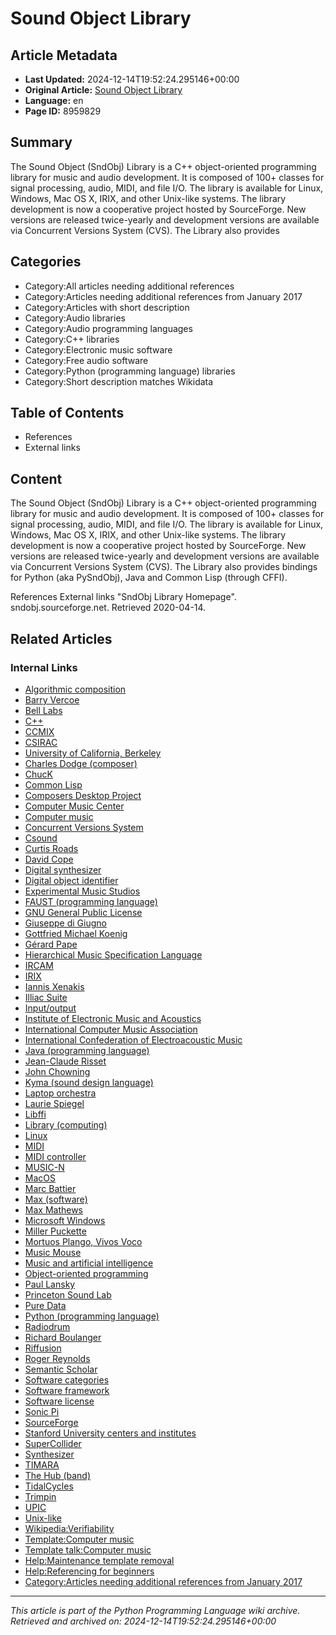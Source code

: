 # Sound Object Library

## Article Metadata

- **Last Updated:** 2024-12-14T19:52:24.295146+00:00
- **Original Article:** [Sound Object Library](https://en.wikipedia.org/wiki/Sound_Object_Library)
- **Language:** en
- **Page ID:** 8959829

## Summary

The Sound Object (SndObj) Library is a C++ object-oriented programming library for music and audio development. It is composed of 100+ classes for signal processing, audio, MIDI, and file I/O. The library is available for Linux, Windows, Mac OS X, IRIX, and other Unix-like systems.
The library development is now a cooperative project hosted by SourceForge. New versions are released twice-yearly and development versions are available via Concurrent Versions System (CVS).
The Library also provides

## Categories

- Category:All articles needing additional references
- Category:Articles needing additional references from January 2017
- Category:Articles with short description
- Category:Audio libraries
- Category:Audio programming languages
- Category:C++ libraries
- Category:Electronic music software
- Category:Free audio software
- Category:Python (programming language) libraries
- Category:Short description matches Wikidata

## Table of Contents

- References
- External links

## Content

The Sound Object (SndObj) Library is a C++ object-oriented programming library for music and audio development. It is composed of 100+ classes for signal processing, audio, MIDI, and file I/O. The library is available for Linux, Windows, Mac OS X, IRIX, and other Unix-like systems.
The library development is now a cooperative project hosted by SourceForge. New versions are released twice-yearly and development versions are available via Concurrent Versions System (CVS).
The Library also provides bindings for Python (aka PySndObj), Java and Common Lisp (through CFFI).

References
External links
"SndObj Library Homepage". sndobj.sourceforge.net. Retrieved 2020-04-14.

## Related Articles

### Internal Links

- [Algorithmic composition](https://en.wikipedia.org/wiki/Algorithmic_composition)
- [Barry Vercoe](https://en.wikipedia.org/wiki/Barry_Vercoe)
- [Bell Labs](https://en.wikipedia.org/wiki/Bell_Labs)
- [C++](https://en.wikipedia.org/wiki/C%2B%2B)
- [CCMIX](https://en.wikipedia.org/wiki/CCMIX)
- [CSIRAC](https://en.wikipedia.org/wiki/CSIRAC)
- [University of California, Berkeley](https://en.wikipedia.org/wiki/University_of_California,_Berkeley)
- [Charles Dodge (composer)](https://en.wikipedia.org/wiki/Charles_Dodge_(composer))
- [ChucK](https://en.wikipedia.org/wiki/ChucK)
- [Common Lisp](https://en.wikipedia.org/wiki/Common_Lisp)
- [Composers Desktop Project](https://en.wikipedia.org/wiki/Composers_Desktop_Project)
- [Computer Music Center](https://en.wikipedia.org/wiki/Computer_Music_Center)
- [Computer music](https://en.wikipedia.org/wiki/Computer_music)
- [Concurrent Versions System](https://en.wikipedia.org/wiki/Concurrent_Versions_System)
- [Csound](https://en.wikipedia.org/wiki/Csound)
- [Curtis Roads](https://en.wikipedia.org/wiki/Curtis_Roads)
- [David Cope](https://en.wikipedia.org/wiki/David_Cope)
- [Digital synthesizer](https://en.wikipedia.org/wiki/Digital_synthesizer)
- [Digital object identifier](https://en.wikipedia.org/wiki/Digital_object_identifier)
- [Experimental Music Studios](https://en.wikipedia.org/wiki/Experimental_Music_Studios)
- [FAUST (programming language)](https://en.wikipedia.org/wiki/FAUST_(programming_language))
- [GNU General Public License](https://en.wikipedia.org/wiki/GNU_General_Public_License)
- [Giuseppe di Giugno](https://en.wikipedia.org/wiki/Giuseppe_di_Giugno)
- [Gottfried Michael Koenig](https://en.wikipedia.org/wiki/Gottfried_Michael_Koenig)
- [Gérard Pape](https://en.wikipedia.org/wiki/G%C3%A9rard_Pape)
- [Hierarchical Music Specification Language](https://en.wikipedia.org/wiki/Hierarchical_Music_Specification_Language)
- [IRCAM](https://en.wikipedia.org/wiki/IRCAM)
- [IRIX](https://en.wikipedia.org/wiki/IRIX)
- [Iannis Xenakis](https://en.wikipedia.org/wiki/Iannis_Xenakis)
- [Illiac Suite](https://en.wikipedia.org/wiki/Illiac_Suite)
- [Input/output](https://en.wikipedia.org/wiki/Input/output)
- [Institute of Electronic Music and Acoustics](https://en.wikipedia.org/wiki/Institute_of_Electronic_Music_and_Acoustics)
- [International Computer Music Association](https://en.wikipedia.org/wiki/International_Computer_Music_Association)
- [International Confederation of Electroacoustic Music](https://en.wikipedia.org/wiki/International_Confederation_of_Electroacoustic_Music)
- [Java (programming language)](https://en.wikipedia.org/wiki/Java_(programming_language))
- [Jean-Claude Risset](https://en.wikipedia.org/wiki/Jean-Claude_Risset)
- [John Chowning](https://en.wikipedia.org/wiki/John_Chowning)
- [Kyma (sound design language)](https://en.wikipedia.org/wiki/Kyma_(sound_design_language))
- [Laptop orchestra](https://en.wikipedia.org/wiki/Laptop_orchestra)
- [Laurie Spiegel](https://en.wikipedia.org/wiki/Laurie_Spiegel)
- [Libffi](https://en.wikipedia.org/wiki/Libffi)
- [Library (computing)](https://en.wikipedia.org/wiki/Library_(computing))
- [Linux](https://en.wikipedia.org/wiki/Linux)
- [MIDI](https://en.wikipedia.org/wiki/MIDI)
- [MIDI controller](https://en.wikipedia.org/wiki/MIDI_controller)
- [MUSIC-N](https://en.wikipedia.org/wiki/MUSIC-N)
- [MacOS](https://en.wikipedia.org/wiki/MacOS)
- [Marc Battier](https://en.wikipedia.org/wiki/Marc_Battier)
- [Max (software)](https://en.wikipedia.org/wiki/Max_(software))
- [Max Mathews](https://en.wikipedia.org/wiki/Max_Mathews)
- [Microsoft Windows](https://en.wikipedia.org/wiki/Microsoft_Windows)
- [Miller Puckette](https://en.wikipedia.org/wiki/Miller_Puckette)
- [Mortuos Plango, Vivos Voco](https://en.wikipedia.org/wiki/Mortuos_Plango,_Vivos_Voco)
- [Music Mouse](https://en.wikipedia.org/wiki/Music_Mouse)
- [Music and artificial intelligence](https://en.wikipedia.org/wiki/Music_and_artificial_intelligence)
- [Object-oriented programming](https://en.wikipedia.org/wiki/Object-oriented_programming)
- [Paul Lansky](https://en.wikipedia.org/wiki/Paul_Lansky)
- [Princeton Sound Lab](https://en.wikipedia.org/wiki/Princeton_Sound_Lab)
- [Pure Data](https://en.wikipedia.org/wiki/Pure_Data)
- [Python (programming language)](https://en.wikipedia.org/wiki/Python_(programming_language))
- [Radiodrum](https://en.wikipedia.org/wiki/Radiodrum)
- [Richard Boulanger](https://en.wikipedia.org/wiki/Richard_Boulanger)
- [Riffusion](https://en.wikipedia.org/wiki/Riffusion)
- [Roger Reynolds](https://en.wikipedia.org/wiki/Roger_Reynolds)
- [Semantic Scholar](https://en.wikipedia.org/wiki/Semantic_Scholar)
- [Software categories](https://en.wikipedia.org/wiki/Software_categories)
- [Software framework](https://en.wikipedia.org/wiki/Software_framework)
- [Software license](https://en.wikipedia.org/wiki/Software_license)
- [Sonic Pi](https://en.wikipedia.org/wiki/Sonic_Pi)
- [SourceForge](https://en.wikipedia.org/wiki/SourceForge)
- [Stanford University centers and institutes](https://en.wikipedia.org/wiki/Stanford_University_centers_and_institutes)
- [SuperCollider](https://en.wikipedia.org/wiki/SuperCollider)
- [Synthesizer](https://en.wikipedia.org/wiki/Synthesizer)
- [TIMARA](https://en.wikipedia.org/wiki/TIMARA)
- [The Hub (band)](https://en.wikipedia.org/wiki/The_Hub_(band))
- [TidalCycles](https://en.wikipedia.org/wiki/TidalCycles)
- [Trimpin](https://en.wikipedia.org/wiki/Trimpin)
- [UPIC](https://en.wikipedia.org/wiki/UPIC)
- [Unix-like](https://en.wikipedia.org/wiki/Unix-like)
- [Wikipedia:Verifiability](https://en.wikipedia.org/wiki/Wikipedia:Verifiability)
- [Template:Computer music](https://en.wikipedia.org/wiki/Template:Computer_music)
- [Template talk:Computer music](https://en.wikipedia.org/wiki/Template_talk:Computer_music)
- [Help:Maintenance template removal](https://en.wikipedia.org/wiki/Help:Maintenance_template_removal)
- [Help:Referencing for beginners](https://en.wikipedia.org/wiki/Help:Referencing_for_beginners)
- [Category:Articles needing additional references from January 2017](https://en.wikipedia.org/wiki/Category:Articles_needing_additional_references_from_January_2017)

---
_This article is part of the Python Programming Language wiki archive._
_Retrieved and archived on: 2024-12-14T19:52:24.295146+00:00_